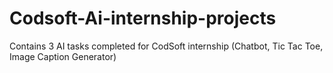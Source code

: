 # Codsoft-Ai-internship-projects
Contains 3 AI tasks completed for CodSoft internship (Chatbot, Tic Tac Toe, Image Caption Generator)
